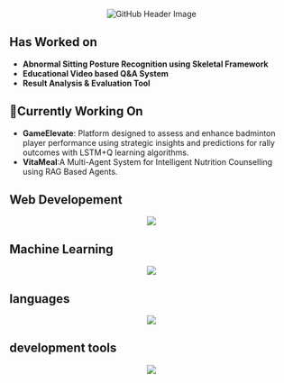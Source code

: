 <p align="center"> 
  <img src="https://github.com/user-attachments/assets/bd5693e7-23af-4f50-a513-b2ab7e1cb55d" alt="GitHub Header Image"/>
</p>

## Has Worked on

- **Abnormal Sitting Posture Recognition using Skeletal Framework**
- **Educational Video based Q&A System**
- **Result Analysis & Evaluation Tool**

## 🔭Currently Working On

- **GameElevate**: Platform designed to assess and enhance badminton player performance using strategic insights and predictions for rally outcomes with LSTM+Q learning algorithms.
- **VitaMeal**:A Multi-Agent System for Intelligent Nutrition Counselling using RAG Based Agents.

## Web Developement
<p align="center">
  <a href="https://skillicons.dev">
    <img src="https://skillicons.dev/icons?i=js,html,css,flask,django,fastapi" />
  </a>
</p>

## Machine Learning
<p align="center">
  <a href="https://skillicons.dev">
    <img src="https://skillicons.dev/icons?i=opencv,pytorch,sklearn" />
  </a>
</p>

## languages
<p align="center">
  <a href="https://skillicons.dev">
  <img src="https://skillicons.dev/icons?i=py,mysql,c" />
  </a>
</p>

##  development tools
<p align="center">
  <a href="https://skillicons.dev">
 <img src="https://skillicons.dev/icons?i=vscode,github,jupyter" />
  </a>
</p>




